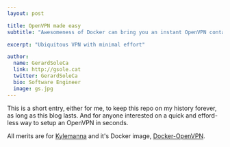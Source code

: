 ```yaml
---
layout: post

title: OpenVPN made easy
subtitle: "Awesomeness of Docker can bring you an instant OpenVPN containerized service"

excerpt: "Ubiquitous VPN with minimal effort"

author:
  name: GerardSoleCa
  link: http://gsole.cat
  twitter: GerardSoleCa
  bio: Software Engineer
  image: gs.jpg
---
```


This is a short entry, either for me, to keep this repo on my history forever, as long as this blog lasts. And for anyone interested on a quick and efford-less way to setup an OpenVPN in seconds.

All merits are for [Kylemanna](https://github.com/kylemanna) and it's Docker image, [Docker-OpenVPN](https://github.com/kylemanna/docker-openvpn).
